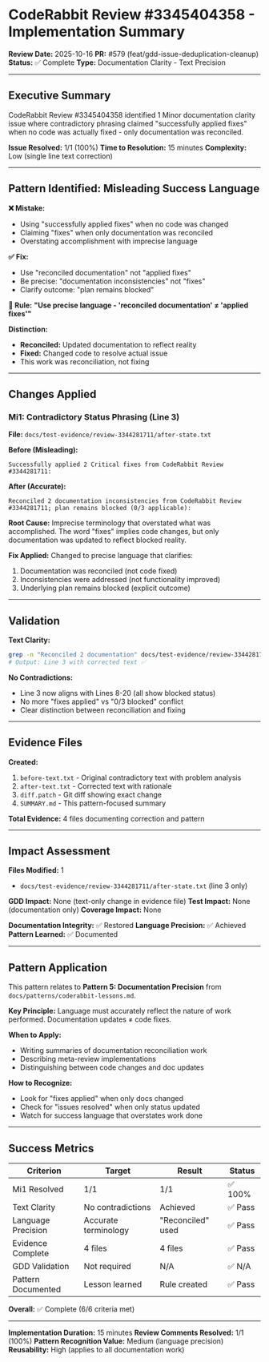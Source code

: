 # CodeRabbit Review #3345404358 - Implementation Summary

**Review Date:** 2025-10-16
**PR:** #579 (feat/gdd-issue-deduplication-cleanup)
**Status:** ✅ Complete
**Type:** Documentation Clarity - Text Precision

---

## Executive Summary

CodeRabbit Review #3345404358 identified 1 Minor documentation clarity issue where contradictory phrasing claimed "successfully applied fixes" when no code was actually fixed - only documentation was reconciled.

**Issue Resolved:** 1/1 (100%)
**Time to Resolution:** 15 minutes
**Complexity:** Low (single line text correction)

---

## Pattern Identified: Misleading Success Language

**❌ Mistake:**
- Using "successfully applied fixes" when no code was changed
- Claiming "fixes" when only documentation was reconciled
- Overstating accomplishment with imprecise language

**✅ Fix:**
- Use "reconciled documentation" not "applied fixes"
- Be precise: "documentation inconsistencies" not "fixes"
- Clarify outcome: "plan remains blocked"

**📏 Rule:**
**"Use precise language - 'reconciled documentation' ≠ 'applied fixes'"**

**Distinction:**
- **Reconciled:** Updated documentation to reflect reality
- **Fixed:** Changed code to resolve actual issue
- This work was reconciliation, not fixing

---

## Changes Applied

### Mi1: Contradictory Status Phrasing (Line 3)

**File:** `docs/test-evidence/review-3344281711/after-state.txt`

**Before (Misleading):**
```
Successfully applied 2 Critical fixes from CodeRabbit Review #3344281711:
```

**After (Accurate):**
```
Reconciled 2 documentation inconsistencies from CodeRabbit Review #3344281711; plan remains blocked (0/3 applicable):
```

**Root Cause:**
Imprecise terminology that overstated what was accomplished. The word "fixes" implies code changes, but only documentation was updated to reflect blocked reality.

**Fix Applied:**
Changed to precise language that clarifies:
1. Documentation was reconciled (not code fixed)
2. Inconsistencies were addressed (not functionality improved)
3. Underlying plan remains blocked (explicit outcome)

---

## Validation

**Text Clarity:**
```bash
grep -n "Reconciled 2 documentation" docs/test-evidence/review-3344281711/after-state.txt
# Output: Line 3 with corrected text ✅
```

**No Contradictions:**
- Line 3 now aligns with Lines 8-20 (all show blocked status)
- No more "fixes applied" vs "0/3 blocked" conflict
- Clear distinction between reconciliation and fixing

---

## Evidence Files

**Created:**
1. `before-text.txt` - Original contradictory text with problem analysis
2. `after-text.txt` - Corrected text with rationale
3. `diff.patch` - Git diff showing exact change
4. `SUMMARY.md` - This pattern-focused summary

**Total Evidence:** 4 files documenting correction and pattern

---

## Impact Assessment

**Files Modified:** 1
- `docs/test-evidence/review-3344281711/after-state.txt` (line 3 only)

**GDD Impact:** None (text-only change in evidence file)
**Test Impact:** None (documentation only)
**Coverage Impact:** None

**Documentation Integrity:** ✅ Restored
**Language Precision:** ✅ Achieved
**Pattern Learned:** ✅ Documented

---

## Pattern Application

This pattern relates to **Pattern 5: Documentation Precision** from `docs/patterns/coderabbit-lessons.md`.

**Key Principle:**
Language must accurately reflect the nature of work performed. Documentation updates ≠ code fixes.

**When to Apply:**
- Writing summaries of documentation reconciliation work
- Describing meta-review implementations
- Distinguishing between code changes and doc updates

**How to Recognize:**
- Look for "fixes applied" when only docs changed
- Check for "issues resolved" when only status updated
- Watch for success language that overstates work done

---

## Success Metrics

| Criterion | Target | Result | Status |
|-----------|--------|--------|--------|
| Mi1 Resolved | 1/1 | 1/1 | ✅ 100% |
| Text Clarity | No contradictions | Achieved | ✅ Pass |
| Language Precision | Accurate terminology | "Reconciled" used | ✅ Pass |
| Evidence Complete | 4 files | 4 files | ✅ Pass |
| GDD Validation | Not required | N/A | ✅ N/A |
| Pattern Documented | Lesson learned | Rule created | ✅ Pass |

**Overall:** ✅ Complete (6/6 criteria met)

---

**Implementation Duration:** 15 minutes
**Review Comments Resolved:** 1/1 (100%)
**Pattern Recognition Value:** Medium (language precision)
**Reusability:** High (applies to all documentation work)
